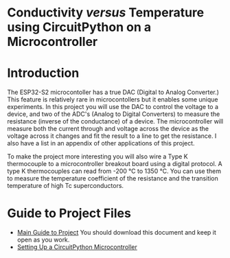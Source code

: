 # Conductivity *versus* Temperature using CircuitPython on a Microcontroller
# Introduction

The ESP32-S2 microcontoller has a true DAC (Digital to Analog
Converter.) This feature is relatively rare in microcontollers but it
enables some unique experiments. In this project you will use the DAC to
control the voltage to a device, and two of the ADC's (Analog to
Digital Converters) to measure the resistance (inverse of the conductance) of a device. 
The microcontroller will measure both the current through and voltage
across the device as the voltage across it changes and fit the result to
a line to get the resistance. I also have a list in an appendix of other 
applications of this project.

To make the project more interesting you will also wire a Type K
thermocouple to a microcontroller breakout board using a digital
protocol. A type K thermocouples can read from -200 °C to 1350 °C. You can
use them to measure the temperature coefficient of the resistance and
the transition temperature of high Tc superconductors.

# Guide to Project Files
- [Main Guide to Project](https://github.com/profhuster/mBFY22-Conductance/blob/19ab132cf7104593252cab7fcc826aaca93124e6/Conductivity-CircuitPython_22d.pdf) You should download 
this document and keep it open as you work.
- [Setting Up a CircuitPython Microcontroller ](https://duq.edu)
